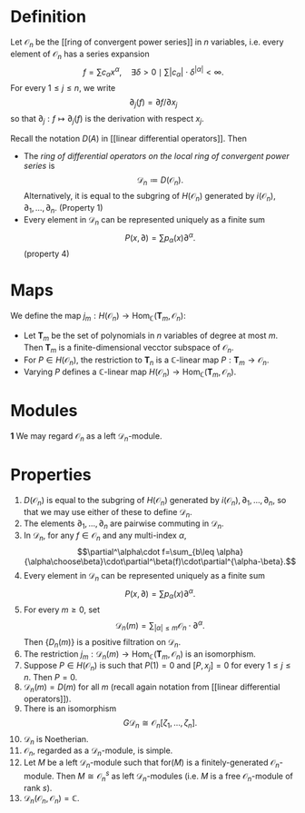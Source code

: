 # Definition
Let $\mathcal{O}_n$ be the [[ring of convergent power series]] in $n$ variables, i.e. every element of $\mathcal{O}_n$ has a series expansion $$f=\sum c_\alpha x^\alpha,\quad\exists\delta>0\mid\sum|c_\alpha|\cdot\delta^{|\alpha|}<\infty.$$ 
For every $1\leq j\leq n$, we write $$\partial_j(f)=\partial f/\partial x_j$$ so that $\partial_j:f\mapsto \partial_j(f)$ is the derivation with respect $x_j$. 

Recall the notation $D(A)$ in [[linear differential operators]]. Then 
- The *ring of differential operators on the local ring of convergent power series* is $$\mathcal{D}_n\coloneqq D(\mathcal{O}_n).$$ Alternatively, it is equal to the subgring of $H(\mathcal{O}_n)$ generated by $i(\mathcal{O}_n),\partial_1,\dots,\partial_n$. (Property 1)
- Every element in $\mathcal{D}_n$ can be represented uniquely as a finite sum $$P(x,\partial)=\sum p_\alpha(x)\partial^\alpha.$$(property 4)

# Maps
We define the map $j_m:H(\mathcal{O}_n)\to\text{Hom}_\mathbb{C}(\mathbf{T}_m,\mathcal{O}_n)$:
- Let $\mathbf{T}_m$ be the set of polynomials in $n$ variables of degree at most $m$. Then $\mathbf{T}_m$ is a finite-dimensional vecctor subspace of $\mathcal{O}_n$.
- For $P\in H(\mathcal{O}_n)$, the restriction to $\mathbf{T}_n$ is a $\mathbb{C}$-linear map $P:\mathbf{T}_m\to\mathcal{O}_n$.
- Varying $P$ defines a $\mathbb{C}$-linear map $H(\mathcal{O}_n)\to\text{Hom}_\mathbb{C}(\mathbf{T}_m,\mathcal{O}_n)$.

# Modules
**1** 
We may regard $\mathcal{O}_n$ as a left $\mathcal{D}_n$-module. 

# Properties
1. $D(\mathcal{O}_n)$ is equal to the subgring of $H(\mathcal{O}_n)$ generated by $i(\mathcal{O}_n),\partial_1,\dots,\partial_n$, so that we may use either of these to define $\mathcal{D}_n$. 
2. The elements $\partial_1,\dots,\partial_n$ are pairwise commuting in $\mathcal{D}_n$.
3. In $\mathcal{D}_n$, for any $f\in \mathcal{O}_n$ and any multi-index $\alpha$, $$\partial^\alpha\cdot f=\sum_{b\leq \alpha}{\alpha\choose\beta}\cdot\partial^\beta(f)\cdot\partial^{\alpha-\beta}.$$
4. Every element in $\mathcal{D}_n$ can be represented uniquely as a finite sum $$P(x,\partial)=\sum p_\alpha(x)\partial^\alpha.$$
5. For every $m\geq 0$, set $$\mathcal{D}_n(m)=\sum_{|\alpha|\leq m}\mathcal{O}_n\cdot\partial^\alpha.$$Then $\{D_n(m)\}$ is a positive filtration on $\mathcal{D}_n$.
6. The restriction $j_m:\mathcal{D}_n(m)\to\text{Hom}_\mathbb{C}(\mathbf{T}_m,\mathcal{O}_n)$ is an isomorphism.
7. Suppose $P\in H(\mathcal{O}_n)$ is such that $P(1)=0$ and $[P,x_j]=0$ for every $1\leq j\leq n$. Then $P=0$.
8. $\mathcal{D}_n(m)=D(m)$ for all $m$ (recall again notation from [[linear differential operators]]).
9. There is an isomorphism $$G\mathcal{D}_n\cong \mathcal{O}_n[\zeta_1,\dots,\zeta_n].$$
10. $\mathcal{D}_n$ is Noetherian.
11. $\mathcal{O}_n$, regarded as a $\mathcal{D}_n$-module, is simple.
12. Let $M$ be a left $\mathcal{D}_n$-module such that $\text{for}(M)$ is a finitely-generated $\mathcal{O}_n$-module. Then $M\cong\mathcal{O}_n^s$ as left $\mathcal{D}_n$-modules (i.e. $M$ is a free $\mathcal{O}_n$-module of rank $s$).
13. $\mathcal{D}_n(\mathcal{O}_n,\mathcal{O}_n)=\mathbb{C}$.